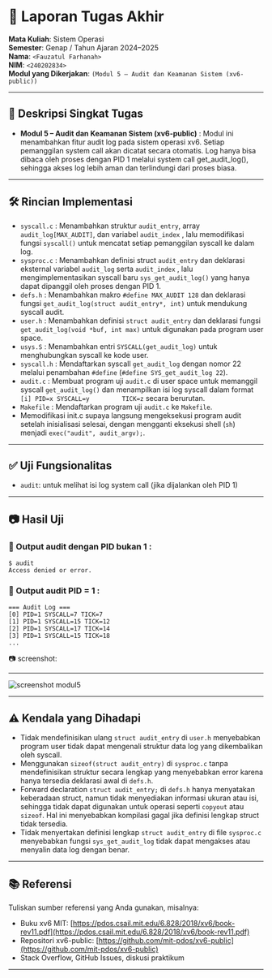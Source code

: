 # 📝 Laporan Tugas Akhir

**Mata Kuliah**: Sistem Operasi  
**Semester**: Genap / Tahun Ajaran 2024–2025  
**Nama**: `<Fauzatul Farhanah>`  
**NIM**: `<240202834>`  
**Modul yang Dikerjakan**: `(Modul 5 – Audit dan Keamanan Sistem (xv6-public))`

---

## 📌 Deskripsi Singkat Tugas

* **Modul 5 – Audit dan Keamanan Sistem (xv6-public)** :
  Modul ini menambahkan fitur audit log pada sistem operasi xv6. Setiap pemanggilan system call akan dicatat secara otomatis. Log hanya bisa dibaca oleh proses dengan PID    1 melalui system call get_audit_log(), sehingga akses log lebih aman dan terlindungi dari proses biasa.
---

## 🛠️ Rincian Implementasi

* `syscall.c` : Menambahkan struktur `audit_entry`, array `audit_log[MAX_AUDIT]`, dan variabel `audit_index` , lalu memodifikasi fungsi `syscall()` untuk mencatat setiap     pemanggilan syscall ke dalam log.
* `sysproc.c` : Menambahkan definisi struct `audit_entry` dan deklarasi eksternal variabel `audit_log` serta `audit_index` , lalu mengimplementasikan syscall baru            `sys_get_audit_log()` yang hanya dapat dipanggil oleh proses dengan PID 1.
* `defs.h` : Menambahkan makro `#define MAX_AUDIT 128` dan deklarasi fungsi `get_audit_log(struct audit_entry*, int)` untuk mendukung syscall audit.
* `user.h` : Menambahkan definisi `struct audit_entry` dan deklarasi fungsi `get_audit_log(void *buf, int max)` untuk digunakan pada program user space.
* `usys.S` : Menambahkan entri `SYSCALL(get_audit_log)` untuk menghubungkan syscall ke kode user.
* `syscall.h` : Mendaftarkan syscall `get_audit_log` dengan nomor 22 melalui penambahan `#define` (`#define SYS_get_audit_log 22`).
* `audit.c` : Membuat program uji `audit.c` di user space untuk memanggil syscall `get_audit_log()` dan menampilkan isi log syscall dalam format `[i] PID=x SYSCALL=y         TICK=z` secara berurutan.
* `Makefile` : Mendaftarkan program uji `audit.c` ke `Makefile`.
* Memodifikasi init.c supaya langsung mengeksekusi program audit setelah inisialisasi selesai, dengan mengganti eksekusi shell (`sh`) menjadi `exec("audit", audit_argv);`.
  
---

## ✅ Uji Fungsionalitas

* `audit`: untuk melihat isi log system call (jika dijalankan oleh PID 1)

---

## 📷 Hasil Uji

### 📍 Output audit dengan PID bukan 1 :

```
$ audit
Access denied or error. 
```

### 📍 Output audit PID = 1 :

```
=== Audit Log ===
[0] PID=1 SYSCALL=7 TICK=7
[1] PID=1 SYSCALL=15 TICK=12
[2] PID=1 SYSCALL=17 TICK=14
[3] PID=1 SYSCALL=15 TICK=18
...

```

📷 screenshot: 

---
![screenshot modul5](https://github.com/user-attachments/assets/407eda16-08d0-4c50-851f-fb704efb1ec4)

---

## ⚠️ Kendala yang Dihadapi

* Tidak mendefinisikan ulang `struct audit_entry` di `user.h` menyebabkan program user tidak dapat mengenali struktur data log yang dikembalikan oleh syscall.
* Menggunakan `sizeof(struct audit_entry)` di `sysproc.c` tanpa mendefinisikan struktur secara lengkap yang menyebabkan error karena hanya tersedia deklarasi awal di         `defs.h`.
* Forward declaration `struct audit_entry;` di `defs.h` hanya menyatakan keberadaan struct, namun tidak menyediakan informasi ukuran atau isi, sehingga tidak dapat           digunakan untuk operasi seperti `copyout` atau `sizeof`. Hal ini menyebabkan kompilasi gagal jika definisi lengkap struct tidak tersedia.
* Tidak menyertakan definisi lengkap `struct audit_entry` di file `sysproc.c` menyebabkan fungsi `sys_get_audit_log` tidak dapat mengakses atau menyalin data log dengan      benar.
---

## 📚 Referensi

Tuliskan sumber referensi yang Anda gunakan, misalnya:

* Buku xv6 MIT: [https://pdos.csail.mit.edu/6.828/2018/xv6/book-rev11.pdf](https://pdos.csail.mit.edu/6.828/2018/xv6/book-rev11.pdf)
* Repositori xv6-public: [https://github.com/mit-pdos/xv6-public](https://github.com/mit-pdos/xv6-public)
* Stack Overflow, GitHub Issues, diskusi praktikum

---


